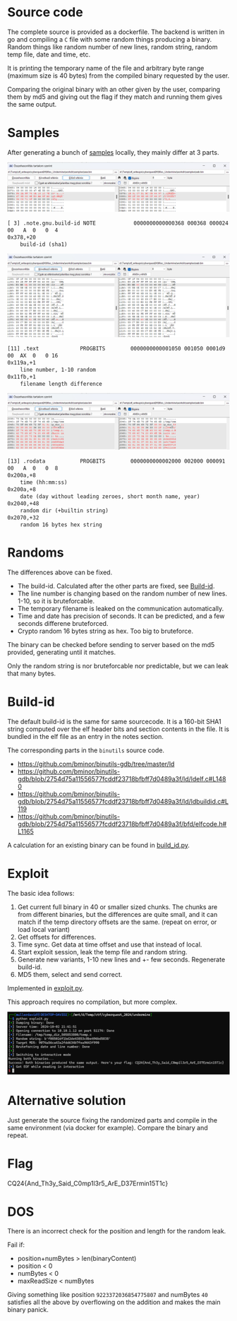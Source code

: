 # Source code

The complete source is provided as a dockerfile. The backend is written in go and compiling a `C` file with some random things producing a binary. Random things like random number of new lines, random string, random temp file, date and time, etc.

It is printing the temporary name of the file and arbitrary byte range (maximum size is 40 bytes) from the compiled binary requested by the user.

Comparing the original binary with an other given by the user, comparing them by md5 and giving out the flag if they match and running them gives the same output.

# Samples

After generating a bunch of [samples](workdir/samples/) locally, they mainly differ at 3 parts.

![](screenshots/1.png)

```
[ 3] .note.gnu.build-id NOTE            0000000000000368 000368 000024 00   A  0   0  4
0x378,+20 
	build-id (sha1)
```

![](screenshots/2.png)

```
[11] .text             PROGBITS        0000000000001050 001050 0001d9 00  AX  0   0 16
0x119a,+1
	line number, 1-10 random
0x11fb,+1
	filename length difference
```

![](screenshots/3.png)
```
[13] .rodata           PROGBITS        0000000000002000 002000 000091 00   A  0   0  8
0x200a,+8
	time (hh:mm:ss)
0x200a,+8
	date (day without leading zeroes, short month name, year)
0x2040,+48
	random dir (+builtin string)
0x2070,+32
	random 16 bytes hex string
```

# Randoms

The differences above can be fixed. 

* The build-id. Calculated after the other parts are fixed, see [Build-id](#build-id).
* The line number is changing based on the random number of new lines. 1-10, so it is bruteforcable.
* The temporary filename is leaked on the communication automatically.
* Time and date has precision of seconds. It can be predicted, and a few seconds differene bruteforced.
* Crypto random 16 bytes string as hex. Too big to bruteforce.

The binary can be checked before sending to server based on the md5 provided, generating until it matches.

Only the random string is nor bruteforcable nor predictable, but we can leak that many bytes.

# Build-id

The default build-id is the same for same sourcecode. 
It is a 160-bit SHA1 string computed over the elf header bits and section contents in the file. It is bundled in the elf file as an entry in the notes section.

The corresponding parts in the `binutils` source code.
* <https://github.com/bminor/binutils-gdb/tree/master/ld>
* <https://github.com/bminor/binutils-gdb/blob/2754d75a11556577fcddf23718bfbff7d0489a3f/ld/ldelf.c#L1480>
* <https://github.com/bminor/binutils-gdb/blob/2754d75a11556577fcddf23718bfbff7d0489a3f/ld/ldbuildid.c#L119>
* <https://github.com/bminor/binutils-gdb/blob/2754d75a11556577fcddf23718bfbff7d0489a3f/bfd/elfcode.h#L1165>

A calculation for an existing binary can be found in [build_id.py](workdir/build_id.py).

# Exploit

The basic idea follows:

1. Get current full binary in 40 or smaller sized chunks. The chunks are from different binaries, but the differences are quite small, and it can match if the temp directory offsets are the same. (repeat on error, or load local variant)
1. Get offsets for differences.
1. Time sync. Get data at time offset and use that instead of local.
1. Start exploit session, leak the temp file and random string.
1. Generate new variants, 1-10 new lines and +- few seconds. Regenerate build-id.
1. MD5 them, select and send correct.

Implemented in [exploit.py](workdir/exploit.py).

This approach requires no compilation, but more complex.

![](screenshots/4.png)


# Alternative solution

Just generate the source fixing the randomized parts and compile in the same environment (via docker for example). Compare the binary and repeat.

# Flag

CQ24{And_Th3y_Said_C0mp1l3r5_ArE_D37Ermin15T1c}

# DOS

There is an incorrect check for the position and length for the random leak.

Fail if:
 * position+numBytes > len(binaryContent)
 * position < 0
 * numBytes < 0
 * maxReadSize < numBytes

Giving something like position `9223372036854775807` and numBytes `40` satisfies all the above by overflowing on the addition and makes the main binary panick.